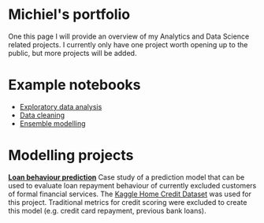 # Michiel's portfolio
One this page I will provide an overview of my Analytics and Data Science related projects. I currently only have one project worth opening up to the public, but more projects will be added.

# Example notebooks
- [Exploratory data analysis](https://github.com/Dutchmick/loan_repayment_prediction/blob/master/notebooks/Homecred%20-%20Exploratory%20analysis.ipynb)
- [Data cleaning](https://github.com/Dutchmick/loan_repayment_prediction/blob/master/notebooks/Homecred%20-%20Data%20cleaning.ipynb)
- [Ensemble modelling](https://github.com/Dutchmick/loan_repayment_prediction/blob/master/notebooks/Homecred%20-%20ML%20ensemble.ipynb)

# Modelling projects<br/>
**[Loan behaviour prediction](https://github.com/Dutchmick/loan_repayment_prediction)**
Case study of a prediction model that can be used to evaluate loan repayment behaviour of currently excluded customers of formal financial services. The [Kaggle Home Credit Dataset](https://www.kaggle.com/c/home-credit-default-risk) was used for this project. Traditional metrics for credit scoring were excluded to create this model (e.g. credit card repayment, previous bank loans).




<br/><br/><br/><br/><br/><br/><br/><br/><br/><br/><br/><br/><br/><br/><br/><br/><br/><br/><br/><br/><br/>


